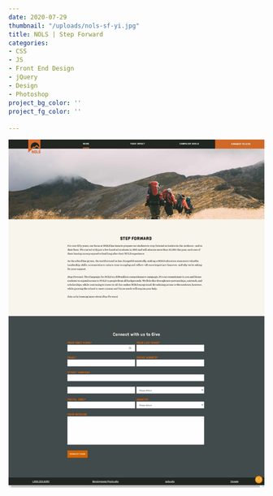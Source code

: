```yaml
---
date: 2020-07-29
thumbnail: "/uploads/nols-sf-yi.jpg"
title: NOLS | Step Forward
categories:
- CSS
- JS
- Front End Design
- jQuery
- Design
- Photoshop
project_bg_color: ''
project_fg_color: ''

---
```

![](/uploads/nols-sf-home.jpg)